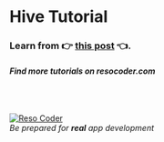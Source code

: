 # Hive Tutorial

### Learn from :point_right: [this post](https://resocoder.com/hive-db-tutorial) :point_left:.

#### _Find more tutorials on resocoder.com_

<br />
<br />

[![Reso Coder](https://resocoder.com/wp-content/uploads/2019/09/logo_with_text_signature.png)](https://resocoder.com)
<br />
_Be prepared for **real** app development_
